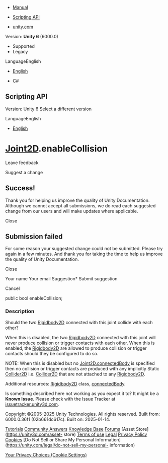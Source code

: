 [ ]()

  * [Manual](../Manual/index.html)
  * [Scripting API](../ScriptReference/index.html)

  * [unity.com](https://unity.com/)

Version: **Unity 6** (6000.0)

  * Supported
  * Legacy

LanguageEnglish

  * [English]()

  * C#

[ ](https://docs.unity3d.com)

## Scripting API

Version: Unity 6 Select a different version

LanguageEnglish

  * [English]()

#  [Joint2D](Joint2D.html).enableCollision

Leave feedback

Suggest a change

## Success!

Thank you for helping us improve the quality of Unity Documentation. Although
we cannot accept all submissions, we do read each suggested change from our
users and will make updates where applicable.

Close

## Submission failed

For some reason your suggested change could not be submitted. Please <a>try
again</a> in a few minutes. And thank you for taking the time to help us
improve the quality of Unity Documentation.

Close

Your name Your email Suggestion* Submit suggestion

Cancel

[ ]()

public bool enableCollision;

### Description

Should the two [Rigidbody2D](Rigidbody2D.html) connected with this joint
collide with each other?

When this is disabled, the two [Rigidbody2D](Rigidbody2D.html) connected with
this joint will never produce collision or trigger contacts with each other.
When this is enabled, the [Rigidbody2D](Rigidbody2D.html) are allowed to
produce collision or trigger contacts should they be configured to do so.  
  
NOTE: When this is disabled but no
[Joint2D.connectedBody](Joint2D-connectedBody.html) is specified then no
collision or trigger contacts are produced with any implicitly Static
[Collider2D](Collider2D.html) i.e. [Collider2D](Collider2D.html) that are not
attached to any [Rigidbody2D](Rigidbody2D.html).  
  
Additional resources: [Rigidbody2D](Rigidbody2D.html) class,
[connectedBody](Joint2D-connectedBody.html).

Is something described here not working as you expect it to? It might be a
**Known Issue**. Please check with the Issue Tracker at
[issuetracker.unity3d.com](https://issuetracker.unity3d.com).

Copyright ©2005-2025 Unity Technologies. All rights reserved. Built from:
6000.0.36f1 (02b661dc617c). Built on: 2025-01-14.

[Tutorials](https://unity3d.com/learn) [Community
Answers](https://answers.unity3d.com) [Knowledge
Base](https://support.unity3d.com/hc/en-us)
[Forums](https://forum.unity3d.com) [Asset Store](https://unity3d.com/asset-
store) [Terms of use](https://docs.unity3d.com/Manual/TermsOfUse.html)
[Legal](https://unity.com/legal) [Privacy
Policy](https://unity.com/legal/privacy-policy)
[Cookies](https://unity.com/legal/cookie-policy) [Do Not Sell or Share My
Personal Information](https://unity.com/legal/do-not-sell-my-personal-
information)

[Your Privacy Choices (Cookie Settings)](javascript:void\(0\);)

